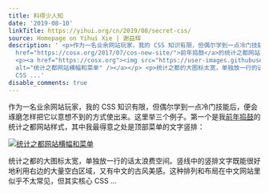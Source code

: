 ```yaml
---
title: 料得少人知
date: '2019-08-10'
linkTitle: https://yihui.org/cn/2019/08/secret-css/
source: Homepage on Yihui Xie | 谢益辉
description: ' <p>作为一名业余网站玩家，我的 CSS 知识有限，但偶尔学到一点冷门技能后，便会琢磨怎样把它以意想不到的方式使出来。这里举三个例子。第一个是我<a
  href="https://cosx.org/2017/07/cos-new-site/">前年捣鼓</a>的统计之都网站样式，其中我最得意之处是顶部菜单的文字竖排：</p>
  <p><a href="https://cosx.org"><img src="https://user-images.githubusercontent.com/163582/62817358-ce76e700-bafa-11e9-87e0-9a4724ff2d62.png"
  alt="统计之都网站横幅和菜单" /></a></p> <p>统计之都的大图标太宽，单独放一行的话太浪费空间。竖线中的竖排文字既能很好地利用右边的大量空白区域，又有中文的古风美感。这种排列和布局在中文网站里似乎不太常见，但其实核心
  CSS ...'
disable_comments: true
---
```

 <p>作为一名业余网站玩家，我的 CSS 知识有限，但偶尔学到一点冷门技能后，便会琢磨怎样把它以意想不到的方式使出来。这里举三个例子。第一个是我<a href="https://cosx.org/2017/07/cos-new-site/">前年捣鼓</a>的统计之都网站样式，其中我最得意之处是顶部菜单的文字竖排：</p> <p><a href="https://cosx.org"><img src="https://user-images.githubusercontent.com/163582/62817358-ce76e700-bafa-11e9-87e0-9a4724ff2d62.png" alt="统计之都网站横幅和菜单" /></a></p> <p>统计之都的大图标太宽，单独放一行的话太浪费空间。竖线中的竖排文字既能很好地利用右边的大量空白区域，又有中文的古风美感。这种排列和布局在中文网站里似乎不太常见，但其实核心 CSS ...
